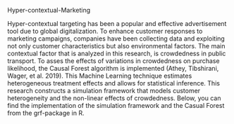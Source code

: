 Hyper-contextual-Marketing

Hyper-contextual targeting has been a popular and effective advertisement tool due to global digitalization. To enhance customer responses to marketing campaigns, companies have been collecting data and exploiting not only customer characteristics but also environmental factors. The main contextual factor that is analyzed in this research, is crowdedness in public transport. 
To asses the effects of variations in crowdedness on purchase likelihood, the Causal Forest algorithm is implemented (Athey, Tibshirani, Wager, et al. 2019). 
This Machine Learning technique estimates heterogeneous treatment effects and allows for statistical inference. This research constructs a simulation framework that models customer heterogeneity and the non-linear effects of crowdedness.
Below, you can find the implementation of the simulation framework and the Casual Forest from the grf-package in R.
